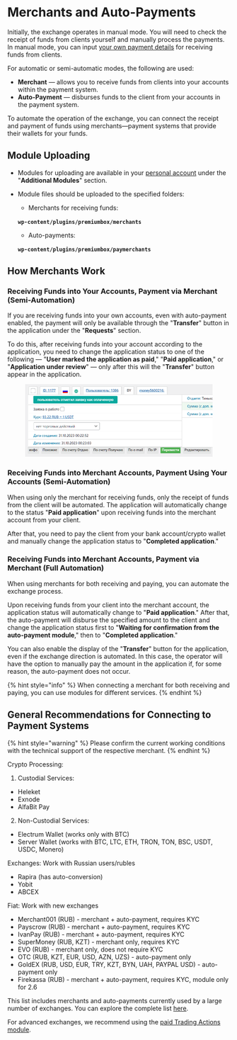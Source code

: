 # Merchants and Auto-Payments

Initially, the exchange operates in manual mode. You will need to check the receipt of funds from clients yourself and manually process the payments. In manual mode, you can input [your own payment details](https://premium.gitbook.io/main/osnovnye-nastroiki/merchanty-i-avtovyplaty/merchanty/ispolzovanie-svoikh-kart-koshelkov-schetov) for receiving funds from clients.

For automatic or semi-automatic modes, the following are used:

* **Merchant** — allows you to receive funds from clients into your accounts within the payment system.
* **Auto-Payment** — disburses funds to the client from your accounts in the payment system.

To automate the operation of the exchange, you can connect the receipt and payment of funds using merchants—payment systems that provide their wallets for your funds.

## Module Uploading

* Modules for uploading are available in your [personal account](https://premiumexchanger.com/uscripts/) under the "**Additional Modules**" section.
* Module files should be uploaded to the specified folders:

    * Merchants for receiving funds:

    **`wp-content/plugins/premiumbox/merchants`**

    * Auto-payments:

    **`wp-content/plugins/premiumbox/paymerchants`**

## How Merchants Work

### Receiving Funds into Your Accounts, Payment via Merchant (Semi-Automation)

If you are receiving funds into your own accounts, even with auto-payment enabled, the payment will only be available through the "**Transfer**" button in the application under the "**Requests**" section.

To do this, after receiving funds into your account according to the application, you need to change the application status to one of the following — "**User marked the application as paid**," "**Paid application**," or "**Application under review**" — only after this will the "**Transfer**" button appear in the application.

<figure><img src="../../.gitbook/assets/image (736)_eng.png" alt=""><figcaption></figcaption></figure>

### Receiving Funds into Merchant Accounts, Payment Using Your Accounts (Semi-Automation)

When using only the merchant for receiving funds, only the receipt of funds from the client will be automated. The application will automatically change to the status "**Paid application**" upon receiving funds into the merchant account from your client.

After that, you need to pay the client from your bank account/crypto wallet and manually change the application status to "**Completed application**."

### Receiving Funds into Merchant Accounts, Payment via Merchant (Full Automation)

When using merchants for both receiving and paying, you can automate the exchange process.

Upon receiving funds from your client into the merchant account, the application status will automatically change to "**Paid application**." After that, the auto-payment will disburse the specified amount to the client and change the application status first to "**Waiting for confirmation from the auto-payment module**," then to "**Completed application**."

You can also enable the display of the "**Transfer**" button for the application, even if the exchange direction is automated. In this case, the operator will have the option to manually pay the amount in the application if, for some reason, the auto-payment does not occur.

{% hint style="info" %}
When connecting a merchant for both receiving and paying, you can use modules for different services.
{% endhint %}

## General Recommendations for Connecting to Payment Systems

{% hint style="warning" %}
Please confirm the current working conditions with the technical support of the respective merchant.
{% endhint %}

Crypto Processing:

1. Custodial Services:

* Heleket
* Exnode
* AlfaBit Pay

2. Non-Custodial Services:

* Electrum Wallet (works only with BTC)
* Server Wallet (works with BTC, LTC, ETH, TRON, TON, BSC, USDT, USDC, Monero)

Exchanges: Work with Russian users/rubles

* Rapira (has auto-conversion)
* Yobit
* ABCEX

Fiat: Work with new exchanges

* Merchant001 (RUB) - merchant + auto-payment, requires KYC
* Payscrow (RUB) - merchant + auto-payment, requires KYC
* IvanPay (RUB) - merchant + auto-payment, requires KYC
* SuperMoney (RUB, KZT) - merchant only, requires KYC
* EVO (RUB) - merchant only, does not require KYC
* OTC (RUB, KZT, EUR, USD, AZN, UZS) - auto-payment only
* GoldEX (RUB, USD, EUR, TRY, KZT, BYN, UAH, PAYPAL USD) - auto-payment only
* Firekassa (RUB) - merchant + auto-payment, requires KYC, module only for 2.6

This list includes merchants and auto-payments currently used by a large number of exchanges. You can explore the complete list [here](https://premiumexchanger.com/modules/).

For advanced exchanges, we recommend using the [paid Trading Actions module](https://premiumexchanger.com/tradeapi/).
